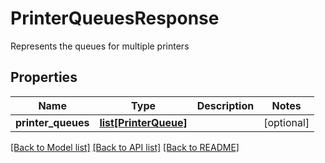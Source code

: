 # PrinterQueuesResponse

Represents the queues for multiple printers
## Properties
Name | Type | Description | Notes
------------ | ------------- | ------------- | -------------
**printer_queues** | [**list[PrinterQueue]**](PrinterQueue.md) |  | [optional] 

[[Back to Model list]](../README.md#documentation-for-models) [[Back to API list]](../README.md#documentation-for-api-endpoints) [[Back to README]](../README.md)


